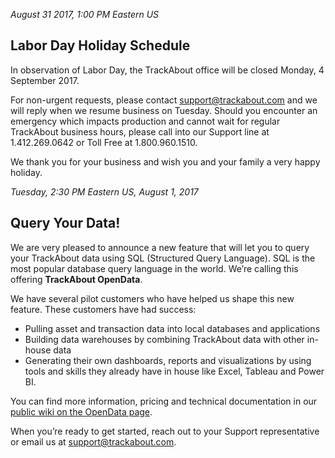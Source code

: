 *August 31 2017, 1:00 PM Eastern US*

## Labor Day Holiday Schedule
In observation of Labor Day, the TrackAbout office will be closed Monday, 4 September 2017.

For non-urgent requests, please contact support@trackabout.com and we will reply when we resume business on Tuesday. Should you encounter an emergency which impacts production and cannot wait for regular TrackAbout business hours, please call into our Support line at 1.412.269.0642 or Toll Free at 1.800.960.1510.

We thank you for your business and wish you and your family a very happy holiday.


*Tuesday, 2:30 PM Eastern US, August 1, 2017*
## Query Your Data!
We are very pleased to announce a new feature that will let you to query your TrackAbout data using SQL (Structured Query Language). SQL is the most popular database query language in the world. We’re calling this offering **TrackAbout OpenData**.

We have several pilot customers who have helped us shape this new feature. These customers have had success:

* Pulling asset and transaction data into local databases and applications
* Building data warehouses by combining TrackAbout data with other in-house data
* Generating their own dashboards, reports and visualizations by using tools and skills they already have in house like Excel, Tableau and Power BI.

You can find more information, pricing and technical documentation in our [public wiki on the OpenData page](https://meta.trackabout.com/wiki/OpenData).

When you’re ready to get started, reach out to your Support representative or email us at [support@trackabout.com](mailto:support@trackabout.com).
